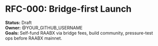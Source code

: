 # RFC-000: Bridge-first Launch

**Status:** Draft  
**Owner:** @YOUR_GITHUB_USERNAME  
**Goals:** Self-fund RAABX via bridge fees, build community, pressure-test ops before RAABX mainnet.
